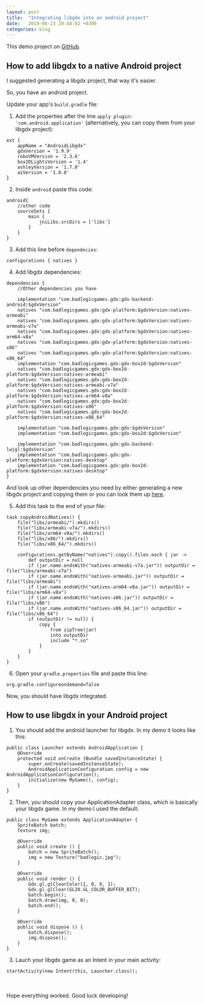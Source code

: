```yaml
---
layout: post
title:  "Integrating libgdx into an android project"
date:   2019-06-23 20:44:02 +0300
categories: blog
---
```


This demo project on [GitHub](https://github.com/IvanLudvig/android-libgdx-demo).

## How to add libgdx to a native Android project
I suggested generating a libgdx project, that way it's easier. 

So, you have an android project.

Update your app's `build.gradle` file: 

1. Add the properties after the line `apply plugin: 'com.android.application'` (alternatively, you can copy them from your libgdx project):

```
ext {
    appName = "AndroidLibgdx"
    gdxVersion = '1.9.9'
    roboVMVersion = '2.3.6'
    box2DLightsVersion = '1.4'
    ashleyVersion = '1.7.0'
    aiVersion = '1.8.0'
}

```
2. Inside `android` paste this code:

```
android{
	//other code
    sourceSets {
        main {
            jniLibs.srcDirs = ['libs']
        }
    }
}
```

3. Add this line before `dependecies`:

```
configurations { natives }
```
4. Add libgdx dependencies:

```
dependencies {
    //Other dependencies you have

    implementation "com.badlogicgames.gdx:gdx-backend-android:$gdxVersion"
    natives "com.badlogicgames.gdx:gdx-platform:$gdxVersion:natives-armeabi"
    natives "com.badlogicgames.gdx:gdx-platform:$gdxVersion:natives-armeabi-v7a"
    natives "com.badlogicgames.gdx:gdx-platform:$gdxVersion:natives-arm64-v8a"
    natives "com.badlogicgames.gdx:gdx-platform:$gdxVersion:natives-x86"
    natives "com.badlogicgames.gdx:gdx-platform:$gdxVersion:natives-x86_64"
    implementation "com.badlogicgames.gdx:gdx-box2d:$gdxVersion"
    natives "com.badlogicgames.gdx:gdx-box2d-platform:$gdxVersion:natives-armeabi"
    natives "com.badlogicgames.gdx:gdx-box2d-platform:$gdxVersion:natives-armeabi-v7a"
    natives "com.badlogicgames.gdx:gdx-box2d-platform:$gdxVersion:natives-arm64-v8a"
    natives "com.badlogicgames.gdx:gdx-box2d-platform:$gdxVersion:natives-x86"
    natives "com.badlogicgames.gdx:gdx-box2d-platform:$gdxVersion:natives-x86_64"

    implementation "com.badlogicgames.gdx:gdx:$gdxVersion"
    implementation "com.badlogicgames.gdx:gdx-box2d:$gdxVersion"

    implementation "com.badlogicgames.gdx:gdx-backend-lwjgl:$gdxVersion"
    implementation "com.badlogicgames.gdx:gdx-platform:$gdxVersion:natives-desktop"
    implementation "com.badlogicgames.gdx:gdx-box2d-platform:$gdxVersion:natives-desktop"
}
```

And look up other dependencies you need by either generating a new libgdx project and copying them or you can look them up [here](https://github.com/libgdx/libgdx/wiki/Dependency-management-with-Gradle).

5. Add this task to the end of your file:

```
task copyAndroidNatives() {
    file("libs/armeabi/").mkdirs()
    file("libs/armeabi-v7a/").mkdirs()
    file("libs/arm64-v8a/").mkdirs()
    file("libs/x86/").mkdirs()
    file("libs/x86_64/").mkdirs()

    configurations.getByName("natives").copy().files.each { jar ->
        def outputDir = null
        if (jar.name.endsWith("natives-armeabi-v7a.jar")) outputDir = file("libs/armeabi-v7a")
        if (jar.name.endsWith("natives-armeabi.jar")) outputDir = file("libs/armeabi")
        if (jar.name.endsWith("natives-arm64-v8a.jar")) outputDir = file("libs/arm64-v8a")
        if (jar.name.endsWith("natives-x86.jar")) outputDir = file("libs/x86")
        if (jar.name.endsWith("natives-x86_64.jar")) outputDir = file("libs/x86_64")
        if (outputDir != null) {
            copy {
                from zipTree(jar)
                into outputDir
                include "*.so"
            }
        }
    }
}
```

6. Open your `gradle.properties` file and paste this line:

```
org.gradle.configureondemand=false
```

Now, you should have libgdx integrated.

## How to use libgdx in your Android project

1. You should add the android launcher for libgdx. In my demo it looks like this: 

```
public class Launcher extends AndroidApplication {
    @Override
    protected void onCreate (Bundle savedInstanceState) {
        super.onCreate(savedInstanceState);
        AndroidApplicationConfiguration config = new AndroidApplicationConfiguration();
        initialize(new MyGame(), config);
    }
}
```
2. Then, you should copy your ApplicationAdapter class, which is basically your libgdx game. In my demo I used the default:

```
public class MyGame extends ApplicationAdapter {
    SpriteBatch batch;
    Texture img;

    @Override
    public void create () {
        batch = new SpriteBatch();
        img = new Texture("badlogic.jpg");
    }

    @Override
    public void render () {
        Gdx.gl.glClearColor(1, 0, 0, 1);
        Gdx.gl.glClear(GL20.GL_COLOR_BUFFER_BIT);
        batch.begin();
        batch.draw(img, 0, 0);
        batch.end();
    }

    @Override
    public void dispose () {
        batch.dispose();
        img.dispose();
    }
}
```
3. Lauch your libgdx game as an Intent in your main activity:

```
startActivity(new Intent(this, Launcher.class));
```
<br/><br/>
Hope everything worked. Good luck developing!